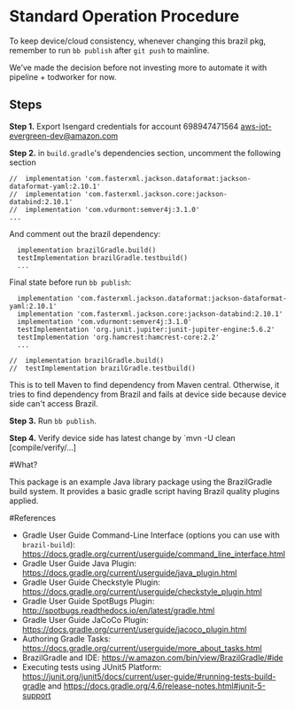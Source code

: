 # Standard Operation Procedure
To keep device/cloud consistency, whenever changing this brazil pkg, remember to run 
`bb publish` after `git push` to mainline. 

We’ve made the decision before not investing more to automate it with pipeline + todworker for now.

## Steps
**Step 1.** Export Isengard credentials for account 698947471564 aws-iot-evergreen-dev@amazon.com

**Step 2.** in `build.gradle`'s dependencies section, uncomment the following section
```
//  implementation 'com.fasterxml.jackson.dataformat:jackson-dataformat-yaml:2.10.1'
//  implementation 'com.fasterxml.jackson.core:jackson-databind:2.10.1'
//  implementation 'com.vdurmont:semver4j:3.1.0'
...
```
And comment out the brazil dependency:
```
  implementation brazilGradle.build()
  testImplementation brazilGradle.testbuild()
  ...
```

Final state before run `bb publish`:  
```
  implementation 'com.fasterxml.jackson.dataformat:jackson-dataformat-yaml:2.10.1'
  implementation 'com.fasterxml.jackson.core:jackson-databind:2.10.1'
  implementation 'com.vdurmont:semver4j:3.1.0'
  testImplementation 'org.junit.jupiter:junit-jupiter-engine:5.6.2'
  testImplementation 'org.hamcrest:hamcrest-core:2.2'
  ...

//  implementation brazilGradle.build()
//  testImplementation brazilGradle.testbuild()
```
This is to tell Maven to find dependency from Maven central. Otherwise, it tries to find dependency from Brazil and 
fails at device side because device side can't access Brazil.

**Step 3.** Run `bb publish`.

**Step 4.** Verify device side has latest change by `mvn -U clean [compile/verify/...] 

#What?

This package is an example Java library package using the BrazilGradle build system. It provides a basic gradle script having Brazil quality plugins applied.

#References
* Gradle User Guide Command-Line Interface (options you can use with `brazil-build`): https://docs.gradle.org/current/userguide/command_line_interface.html
* Gradle User Guide Java Plugin: https://docs.gradle.org/current/userguide/java_plugin.html
* Gradle User Guide Checkstyle Plugin: https://docs.gradle.org/current/userguide/checkstyle_plugin.html
* Gradle User Guide SpotBugs Plugin: http://spotbugs.readthedocs.io/en/latest/gradle.html
* Gradle User Guide JaCoCo Plugin: https://docs.gradle.org/current/userguide/jacoco_plugin.html
* Authoring Gradle Tasks: https://docs.gradle.org/current/userguide/more_about_tasks.html
* BrazilGradle and IDE: https://w.amazon.com/bin/view/BrazilGradle/#ide
* Executing tests using JUnit5 Platform: https://junit.org/junit5/docs/current/user-guide/#running-tests-build-gradle and https://docs.gradle.org/4.6/release-notes.html#junit-5-support
